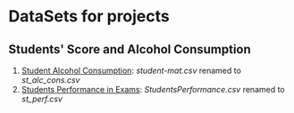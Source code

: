 # DataSets for projects

## Students' Score and Alcohol Consumption

1. [Student Alcohol Consumption](https://www.kaggle.com/datasets/uciml/student-alcohol-consumption?select=student-mat.csv): _student-mat.csv_ renamed to _st_alc_cons.csv_
2. [Students Performance in Exams](https://www.kaggle.com/datasets/spscientist/students-performance-in-exams): _StudentsPerformance.csv_ renamed to _st_perf.csv_
